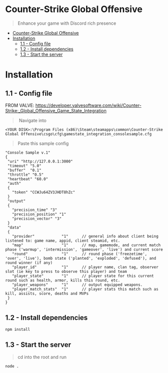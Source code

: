 # Counter-Strike Global Offensive
> Enhance your game with Discord rich presence

- [Counter-Strike Global Offensive](#counter-strike-global-offensive)
- [Installation](#installation)
  - [1.1 - Config file](#11---config-file)
  - [1.2 - Install dependencies](#12---install-dependencies)
  - [1.3 - Start the server](#13---start-the-server)

# Installation

## 1.1 - Config file

FROM VALVE: https://developer.valvesoftware.com/wiki/Counter-Strike:_Global_Offensive_Game_State_Integration

> Navigate into
```
<YOUR DISK>:\Program Files (x86)\Steam\steamapps\common\Counter-Strike Global Offensive\csgo\cfg\gamestate_integration_consolesample.cfg
```

> Paste this sample config
```
"Console Sample v.1"
{
 "uri" "http://127.0.0.1:3000"
 "timeout" "5.0"
 "buffer"  "0.1"
 "throttle" "0.5"
 "heartbeat" "60.0"
 "auth"
 {
   "token" "CCWJu64ZV3JHDT8hZc"
 }
 "output"
 {
   "precision_time" "3"
   "precision_position" "1"
   "precision_vector" "3"
 }
 "data"
 {
   "provider"            "1"      // general info about client being listened to: game name, appid, client steamid, etc.
   "map"                 "1"      // map, gamemode, and current match phase ('warmup', 'intermission', 'gameover', 'live') and current score
   "round"               "1"      // round phase ('freezetime', 'over', 'live'), bomb state ('planted', 'exploded', 'defused'), and round winner (if any)
   "player_id"           "1"      // player name, clan tag, observer slot (ie key to press to observe this player) and team
   "player_state"        "1"      // player state for this current round such as health, armor, kills this round, etc.
   "player_weapons"      "1"      // output equipped weapons.
   "player_match_stats"  "1"      // player stats this match such as kill, assists, score, deaths and MVPs
 }
}
```

## 1.2 - Install dependencies
```
npm install
```
## 1.3 - Start the server
> cd into the root and run
```
node .
```
